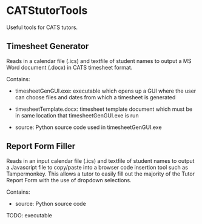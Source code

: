 # CATStutorTools
Useful tools for CATS tutors.

## Timesheet Generator
Reads in a calendar file (.ics) and textfile of student names to output a MS Word document (.docx) in CATS timesheet format.

Contains:

- timesheetGenGUI.exe: executable which opens up a GUI where the user can choose files and dates from which a timesheet is generated

- timesheetTemplate.docx: timesheet template document which must be in same location that timesheetGenGUI.exe is run

- source: Python source code used in timesheetGenGUI.exe


## Report Form Filler
Reads in an input calendar file (.ics) and textfile of student names to
output a Javascript file to copy/paste into a browser code insertion tool such as
Tampermonkey. This allows a tutor to easily fill out the majority of the Tutor Report 
Form with the use of dropdown selections.

Contains:

- source: Python source code

TODO: executable
